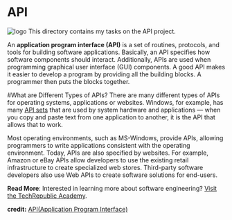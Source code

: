 # API

![logo](https://media.geeksforgeeks.org/wp-content/uploads/20230216170349/What-is-an-API.png)
This directory contains my tasks on the API project.

An **application program interface (API)** is a set of routines, protocols, and tools for building software applications. Basically, an API specifies how software components should interact. Additionally, APIs are used when programming graphical user interface (GUI) components. A good API makes it easier to develop a program by providing all the building blocks. A programmer then puts the blocks together.

#What are Different Types of APIs?
There are many different types of APIs for operating systems, applications or websites. Windows, for example, has many <a href="http://web.archive.org/web/20200506115130/http://msdn.microsoft.com/en-us/library/windows/desktop/hh802935%28v=vs.85%29.aspx">API sets</a> that are used by system hardware and applications — when you copy and paste text from one application to another, it is the API that allows that to work.

Most operating environments, such as MS-Windows, provide APIs, allowing programmers to write applications consistent with the operating environment. Today, APIs are also specified by websites. For example, Amazon or eBay APIs allow developers to use the existing retail infrastructure to create specialized web stores. Third-party software developers also use Web APIs to create software solutions for end-users.

**Read More**: Interested in learning more about software engineering? <a href="https://academy.techrepublic.com/search?utf8=%E2%9C%93&query=Engineer">Visit the TechRepublic Academy</a>.

**credit:** <a href="https://www.webopedia.com/definitions/api/">API(Application Program Interface)</a>
